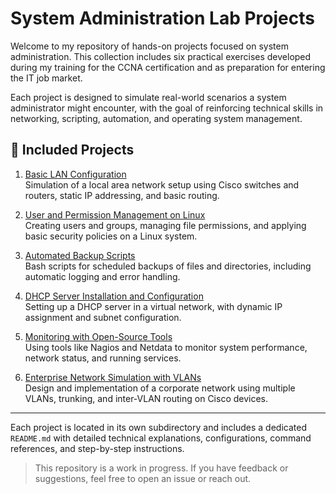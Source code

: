 # System Administration Lab Projects

Welcome to my repository of hands-on projects focused on system administration. This collection includes six practical exercises developed during my training for the CCNA certification and as preparation for entering the IT job market.

Each project is designed to simulate real-world scenarios a system administrator might encounter, with the goal of reinforcing technical skills in networking, scripting, automation, and operating system management.

## 📁 Included Projects

1. [Basic LAN Configuration](./project1-basic-lan-setup)  
   Simulation of a local area network setup using Cisco switches and routers, static IP addressing, and basic routing.

2. [User and Permission Management on Linux](./project2-linux-users-permissions)  
   Creating users and groups, managing file permissions, and applying basic security policies on a Linux system.

3. [Automated Backup Scripts](./project3-backup-scripts)  
   Bash scripts for scheduled backups of files and directories, including automatic logging and error handling.

4. [DHCP Server Installation and Configuration](./project4-dhcp-server-setup)  
   Setting up a DHCP server in a virtual network, with dynamic IP assignment and subnet configuration.

5. [Monitoring with Open-Source Tools](./project5-network-monitoring)  
   Using tools like Nagios and Netdata to monitor system performance, network status, and running services.

6. [Enterprise Network Simulation with VLANs](./project6-enterprise-multivlan)  
   Design and implementation of a corporate network using multiple VLANs, trunking, and inter-VLAN routing on Cisco devices.

---

Each project is located in its own subdirectory and includes a dedicated `README.md` with detailed technical explanations, configurations, command references, and step-by-step instructions.

> This repository is a work in progress. If you have feedback or suggestions, feel free to open an issue or reach out.
